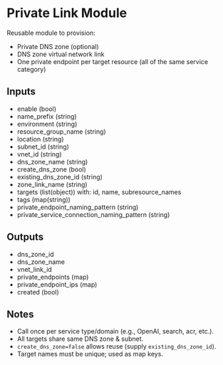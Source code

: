 # Private Link Module

Reusable module to provision:
- Private DNS zone (optional)
- DNS zone virtual network link
- One private endpoint per target resource (all of the same service category)

## Inputs
- enable (bool)
- name_prefix (string)
- environment (string)
- resource_group_name (string)
- location (string)
- subnet_id (string)
- vnet_id (string)
- dns_zone_name (string)
- create_dns_zone (bool)
- existing_dns_zone_id (string)
- zone_link_name (string)
- targets (list(object)) with: id, name, subresource_names
- tags (map(string))
- private_endpoint_naming_pattern (string)
- private_service_connection_naming_pattern (string)

## Outputs
- dns_zone_id
- dns_zone_name
- vnet_link_id
- private_endpoints (map)
- private_endpoint_ips (map)
- created (bool)

## Notes
- Call once per service type/domain (e.g., OpenAI, search, acr, etc.).
- All targets share same DNS zone & subnet.
- `create_dns_zone=false` allows reuse (supply `existing_dns_zone_id`).
- Target names must be unique; used as map keys.

